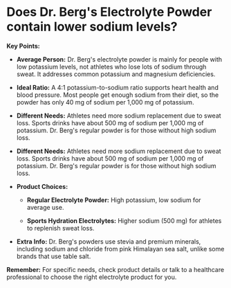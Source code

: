 # Does Dr. Berg's Electrolyte Powder contain lower sodium levels?

**Key Points:**

- **Average Person:** Dr. Berg's electrolyte powder is mainly for people with low potassium levels, not athletes who lose lots of sodium through sweat. It addresses common potassium and magnesium deficiencies.

- **Ideal Ratio:** A 4:1 potassium-to-sodium ratio supports heart health and blood pressure. Most people get enough sodium from their diet, so the powder has only 40 mg of sodium per 1,000 mg of potassium.

- **Different Needs:** Athletes need more sodium replacement due to sweat loss. Sports drinks have about 500 mg of sodium per 1,000 mg of potassium. Dr. Berg's regular powder is for those without high sodium loss.

- **Different Needs:** Athletes need more sodium replacement due to sweat loss. Sports drinks have about 500 mg of sodium per 1,000 mg of potassium. Dr. Berg's regular powder is for those without high sodium loss.

- **Product Choices:**

    - **Regular Electrolyte Powder:** High potassium, low sodium for average use.

    - **Sports Hydration Electrolytes:** Higher sodium (500 mg) for athletes to replenish sweat loss.

- **Extra Info:** Dr. Berg's powders use stevia and premium minerals, including sodium and chloride from pink Himalayan sea salt, unlike some brands that use table salt.

**Remember:** For specific needs, check product details or talk to a healthcare professional to choose the right electrolyte product for you.